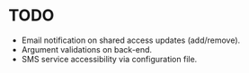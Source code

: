 # TODO

- Email notification on shared access updates (add/remove).
- Argument validations on back-end.
- SMS service accessibility via configuration file.